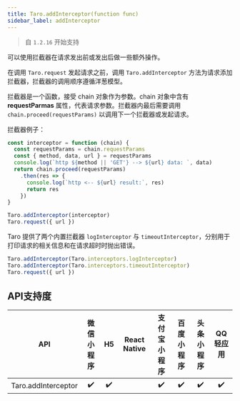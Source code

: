 ```yaml
---
title: Taro.addInterceptor(function func)
sidebar_label: addInterceptor
---
```



> 自 `1.2.16` 开始支持

可以使用拦截器在请求发出前或发出后做一些额外操作。

在调用 `Taro.request` 发起请求之前，调用 `Taro.addInterceptor` 方法为请求添加拦截器，拦截器的调用顺序遵循洋葱模型。

拦截器是一个函数，接受 chain 对象作为参数。chain 对象中含有 **requestParmas** 属性，代表请求参数。拦截器内最后需要调用 `chain.proceed(requestParams)` 以调用下一个拦截器或发起请求。

拦截器例子：

```js
const interceptor = function (chain) {
  const requestParams = chain.requestParams
  const { method, data, url } = requestParams
  console.log(`http ${method || 'GET'} --> ${url} data: `, data)
  return chain.proceed(requestParams)
    .then(res => {
      console.log(`http <-- ${url} result:`, res)
      return res
    })
}

Taro.addInterceptor(interceptor)
Taro.request({ url })
```

Taro 提供了两个内置拦截器 `logInterceptor` 与 `timeoutInterceptor`，分别用于打印请求的相关信息和在请求超时时抛出错误。

```js
Taro.addInterceptor(Taro.interceptors.logInterceptor)
Taro.addInterceptor(Taro.interceptors.timeoutInterceptor)
Taro.request({ url })
```



## API支持度


| API | 微信小程序 | H5 | React Native | 支付宝小程序 | 百度小程序 | 头条小程序 | QQ 轻应用 |
| :-: | :-: | :-: | :-: | :-: | :-: | :-: | :-: |
| Taro.addInterceptor | ✔️ | ✔️ |  | ✔️ | ✔️ | ✔️ | ✔️ |

